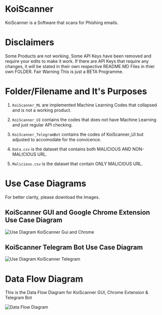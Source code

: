 # KoiScanner
KoiScanner is a Software that scans for Phishing emails. 

# Disclaimers
Some Products are not working, Some API Keys have been removed and require your edits to make it work. 
If there are API Keys that require any changes, it will be stated in their own respective README.MD Files in thier own FOLDER.
Fair Warning This is just a BETA Programme. 

# Folder/Filename and It's Purposes

1) `KoiScanner_ML` are implemented Machine Learning Codes that collapsed and is not a working product.

2) `KoiScanner_UI` contains the codes that does not have Machine Learning and just regular API checking. 

3) `KoiScanner_TelegramBot` contains the codes of KoiScanner_UI but adjusted to accomodate for the convicence.

4) `Data.csv` is the dataset that contains both MALICIOUS AND NON-MALICIOUS URL.

5) `Malicious.csv` is the dataset that contain ONLY MALICIOUS URL. 

# Use Case Diagrams

For better clarity, please download the Images.

## KoiScanner GUI and Google Chrome Extension Use Case Diagram

![Use Diagram KoiScanner Gui and Chrome](https://github.com/Serade12/KoiScanner/blob/main/Images/KOISCANNER.png)

## KoiScanner Telegram Bot Use Case Diagram

![Use Diagram KoiScanner Telegram](https://github.com/Serade12/KoiScanner/blob/main/Images/Telegram_Bot.png)

# Data Flow Diagram

This is the Data Flow Diagram for KoiScanner GUI, Chrome Extension & Telegram Bot

![Data Flow Diagram](https://github.com/Serade12/KoiScanner/blob/main/Images/DataFlow.JPG)


